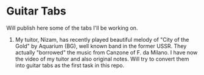 # Guitar Tabs

Will publish here some of the tabs I'll be working on.

1. My tuitor, Nizam, has recently played beautiful melody of "City of the Gold" by Aquarium (BG), well known band in the former USSR. They actually "borrowed" the music from Canzone of F. da Milano. I have now the video of my tuitor and also original notes. Will try to convert them into guitar tabs as the first task in this repo.
